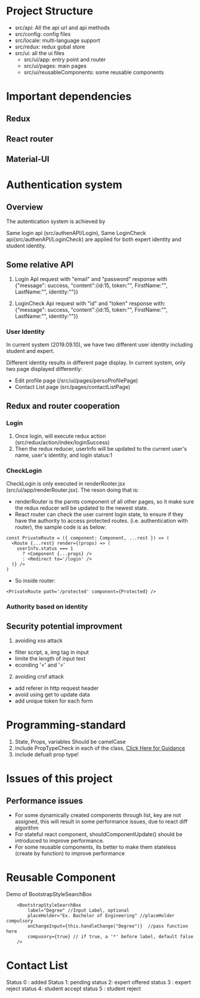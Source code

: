 # Project Structure
- src/api: All the api url and api methods
- src/config: config files
- src/locale: multi-language support
- src/redux: redux gobal store
- src/ui: all the ui files
  - src/ui/app: entry point and router
  - src/ui/pages: main pages
  - src/ui/reusableComponents: some reusable components


# Important dependencies

## Redux

## React router

## Material-UI



# Authentication system

## Overview
The autentication system is achieved by

Same login api (src/authenAPI/Login), Same LoginCheck api(src/authenAPI/LoginCheck) are applied for both expert identity and student identity. 

## Some relative API
1. Login ApI
request with "email" and "password"
response with {"message": success, "content":{id:15, token:"", FirstName:"", LastName:"", identity:""}}

2. LoginCheck Api
request with "id" and "token" 
response with:{"message": success, "content":{id:15, token:"", FirstName:"", LastName:"", identity:""}}

### User Identity
In current system (2019.09.10), we have two different user identity including student and expert.

Different identity results in different page display. In current system, only two page displayed differently:
- Edit profile page (/src/ui/pages/persoProfilePage)
- Contact List page (src/pages/contactListPage)


## Redux and router cooperation
### Login
1. Once login, will execute redux action (src/redux/action/index/loginSuccess)
2. Then the redux reducer, userInfo will be updated to the current user's name, user's identity, and login status:1 

### CheckLogin
   CheckLogin is only executed in renderRooter.jsx (src/ui/app/renderRouter.jsx). The reson doing that is:
- renderRouter is the parnts component of all other pages, so it make sure the redux reducer will be updated to the newest state.
- React router can check the user current login state, to ensure if they have the authority to access protected routes. (i.e. authentication with router), the sample code is as below:

```
const PrivateRoute = ({ component: Component, ...rest }) => (
  <Route {...rest} render={(props) => (
    userInfo.status === 1
      ? <Component {...props} />
      : <Redirect to='/login' />
  )} />
)

```
- So inside router:
```
<PrivateRoute path='/protected' component={Protected} />
```

### Authority based on identity




## Security potential improvment

1. avoiding xss attack
- filter script, a, img tag in input
- limite the length of input text
- econding '<' and '>'

2. avoiding crsf attack 
- add referer in http request header
- avoid using get to update data
- add unique token for each form 




# Programming-standard
1. State, Props, variables Should be camelCase
2. include PropTypeCheck in each of the class, [Click Here for Guidance](https://reactjs.org/docs/typechecking-with-proptypes.html)
3. include defualt prop type!




# Issues of this project
## Performance issues

- For some dynamically created components through list, key are not assigned, this will result in some performance issues, due to react diff algorithm
- For stateful react component, shouldComponentUpdate() should be introduced to improve performance.
- For some reusable components, its better to make them stateless (create by function) to improve performance





# Reusable Component

Demo of BootstrapStyleSearchBox
```
    <BootstrapStyleSearchBox
        label="Degree" //Input Label, optional
        placeHolder="Ex. Bachelor of Engineering" //placeHolder compulsory
        onChangeInput={this.handleChange("Degree")}  //pass function here
        compusory={true} // if true, a '*' before label, default false
    />
```

# Contact List

Status 0 : added
Status 1: pending
status 2: expert offered
status 3 : expert reject
status 4: student accept
status 5 : student reject 



